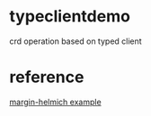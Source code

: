 # typeclientdemo

crd operation based on typed client

# reference

[margin-helmich example](https://github.com/martin-helmich/kubernetes-crd-example)